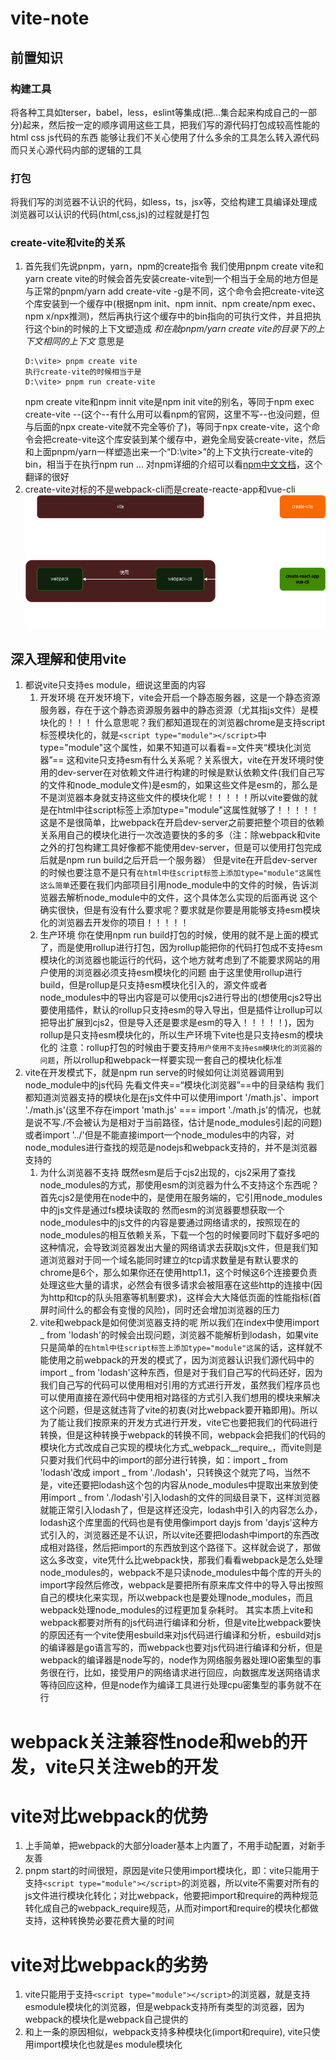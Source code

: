 # vite-note
## 前置知识
### 构建工具
将各种工具如terser，babel，less，eslint等集成(把...集合起来构成自己的一部分)起来，然后按一定的顺序调用这些工具，把我们写的源代码打包成较高性能的html css js代码的东西
能够让我们不关心使用了什么多余的工具怎么转入源代码而只关心源代码内部的逻辑的工具

### 打包
将我们写的浏览器不认识的代码，如less，ts，jsx等，交给构建工具编译处理成浏览器可以认识的代码(html,css,js)的过程就是打包

### create-vite和vite的关系
1. 首先我们先说pnpm，yarn，npm的create指令
    我们使用pnpm create vite和yarn create vite的时候会首先安装create-vite到一个相当于全局的地方但是与正常的pnpm/yarn add create-vite -g是不同，这个命令会把create-vite这个库安装到一个缓存中(根据npm init、npm innit、npm create/npm exec、npm x/npx推测)，然后再执行这个缓存中的bin指向的可执行文件，并且把执行这个bin的时候的上下文塑造成 *和在敲pnpm/yarn create vite的目录下的上下文相同的上下文* 意思是
    ```shell
    D:\vite> pnpm create vite
    执行create-vite的时候相当于是
    D:\vite> pnpm run create-vite
    ```
    npm create vite和npm innit vite是npm init vite的别名，等同于npm exec create-vite --(这个--有什么用可以看npm的官网，这里不写--也没问题，但与后面的npx create-vite就不完全等价了)，等同于npx create-vite，这个命令会把create-vite这个库安装到某个缓存中，避免全局安装create-vite，然后和上面pnpm/yarn一样塑造出来一个“D:\vite>”的上下文执行create-vite的bin，相当于在执行npm run ...
    对npm详细的介绍可以看[npm中文文档](https://nodejs.cn/npm/cli/v7/commands/npm-exec/)，这个翻译的很好
2. create-vite对标的不是webpack-cli而是create-reacte-app和vue-cli
    ![vite与create-vite对标](./README_img/create-vite对标.png)

## 深入理解和使用vite
1. 都说vite只支持es module，细说这里面的内容
    1. 开发环境
        在开发环境下，vite会开启一个静态服务器，这是一个静态资源服务器，存在于这个静态资源服务器中的静态资源（尤其指js文件）是模块化的！！！
        什么意思呢？我们都知道现在的浏览器chrome是支持script标签模块化的，就是`<script type="module"></script>`中type="module"这个属性，如果不知道可以看看==文件夹“模块化浏览器”==
        这和vite只支持esm有什么关系呢？关系很大，vite在开发环境时使用的dev-server在对依赖文件进行构建的时候是默认依赖文件(我们自己写的文件和node_module文件)是esm的，如果这些文件是esm的，那么是不是浏览器本身就支持这些文件的模块化呢！！！！！所以vite要做的就是在html中往script标签上添加type="module"这属性就够了！！！！！这是不是很简单，比webpack在开启dev-server之前要把整个项目的依赖关系用自己的模块化进行一次改造要快的多的多（注：除webpack和vite之外的打包构建工具好像都不能使用dev-server，但是可以使用打包完成后就是npm run build之后开启一个服务器）
        但是vite在开启dev-server的时候也要注意不是只有`在html中往script标签上添加type="module"这属性这么简单`还要在我们内部项目引用node_module中的文件的时候，告诉浏览器去解析node_module中的文件，这个具体怎么实现的后面再说
        这个确实很快，但是有没有什么要求呢？要求就是你要是用能够支持esm模块化的浏览器去开发你的项目！！！！！
    2. 生产环境
        你在使用npm run build打包的时候，使用的就不是上面的模式了，而是使用rollup进行打包，因为rollup能把你的代码打包成不支持esm模块化的浏览器也能运行的代码，这个地方就考虑到了不能要求网站的用户使用的浏览器必须支持esm模块化的问题
        由于这里使用rollup进行build，但是rollup是只支持esm模块化引入的，源文件或者node_modules中的导出内容是可以使用cjs2进行导出的(想使用cjs2导出要使用插件，默认的rollup只支持esm的导入导出，但是插件让rollup可以把导出扩展到cjs2，但是导入还是要求是esm的导入！！！！！)，因为rollup是只支持esm模块化的，所以生产环境下vite也是只支持esm的模块化的
        注意：rollup打包的时候由于要支持`用户使用不支持esm模块化的浏览器的问题`，所以rollup和webpack一样要实现一套自己的模块化标准  
2. vite在开发模式下，就是npm run serve的时候如何让浏览器调用到node_module中的js代码
    先看文件夹==“模块化浏览器”==中的目录结构
    我们都知道浏览器支持的模块化是在js文件中可以使用import '/math.js'、import './math.js'(这里不存在import 'math.js' === import './math.js'的情况，也就是说不写./不会被认为是相对于当前路径，估计是node_modules引起的问题)或者import '../'但是不能直接import一个node_modules中的内容，对node_modules进行查找的规范是nodejs和webpack支持的，并不是浏览器支持的
    1. 为什么浏览器不支持
        既然esm是后于cjs2出现的，cjs2采用了查找node_modules的方式，那使用esm的浏览器为什么不支持这个东西呢？
        首先cjs2是使用在node中的，是使用在服务端的，它引用node_modules中的js文件是通过fs模块读取的
        然而esm的浏览器要想获取一个node_modules中的js文件的内容是要通过网络请求的，按照现在的node_modules的相互依赖关系，下载一个包的时候要同时下载好多吧的这种情况，会导致浏览器发出大量的网络请求去获取js文件，但是我们知道浏览器对于同一个域名能同时建立的tcp请求数量是有默认要求的chrome是6个，那么如果你还在使用http1.1，这个时候这6个连接要负责处理这些大量的请求，必然会有很多请求会被阻塞在这些http的连接中(因为http和tcp的队头阻塞等机制要求)，这样会大大降低页面的性能指标(首屏时间什么的都会有变慢的风险)，同时还会增加浏览器的压力
    2. vite和webpack是如何使浏览器支持的呢
        所以我们在index中使用import _ from 'lodash'的时候会出现问题，浏览器不能解析到lodash，如果vite只是简单的`在html中往script标签上添加type="module"这属`的话，这样就不能使用之前webpack的开发的模式了，因为浏览器认识我们源代码中的import _ from 'lodash'这种东西，但是对于我们自己写的代码还好，因为我们自己写的代码可以使用相对引用的方式进行开发，虽然我们程序员也可以使用直接在源代码中使用相对路径的方式引入我们想用的模块来解决这个问题，但是这就违背了vite的初衷(对比webpack要开箱即用)。所以为了能让我们按原来的开发方式进行开发，vite它也要把我们的代码进行转换，但是这种转换于webpack的转换不同，webpack会把我们的代码的模块化方式改成自己实现的模块化方式_webpack__require_，而vite则是只要对我们代码中的import的部分进行转换，如：import _ from 'lodash'改成 import _ from './lodash'，只转换这个就完了吗，当然不是，vite还要把lodash这个包的内容从node_modules中提取出来放到使用import _ from './lodash'引入lodash的文件的同级目录下，这样浏览器就能正常引入lodash了，但是这样还没完，lodash中引入的内容怎么办，lodash这个库里面的代码也是有使用像import dayjs from 'dayjs'这种方式引入的，浏览器还是不认识，所以vite还要把lodash中import的东西改成相对路径，然后把import的东西放到这个路径下。这样就会说了，那做这么多改变，vite凭什么比webpack快，那我们看看webpack是怎么处理node_modules的，webpack不是只读node_modules中每个库的开头的import字段然后修改，webpack是要把所有原来库文件中的导入导出按照自己的模块化来实现，所以webpack也是要处理node_modules，而且webpack处理node_modules的过程更加复杂耗时。
        其实本质上vite和webpack都要对所有的js代码进行编译和分析，但是vite比webpack要快的原因还有一个vite使用esbuild来对js代码进行编译和分析，esbuild对js的编译器是go语言写的，而webpack也要对js代码进行编译和分析，但是webpack的编译器是node写的，node作为网络服务器处理IO密集型的事务很在行，比如，接受用户的网络请求进行回应，向数据库发送网络请求等待回应这种，但是node作为编译工具进行处理cpu密集型的事务就不在行


# webpack关注兼容性node和web的开发，vite只关注web的开发
# vite对比webpack的优势
1.  上手简单，把webpack的大部分loader基本上内置了，不用手动配置，对新手友善 
2.  pnpm start的时间很短，原因是vite只使用import模块化，即：vite只能用于支持`<script type="module"></script>`的浏览器，所以vite不需要对所有的js文件进行模块化转化；对比webpack，他要把import和require的两种规范转化成自己的webpack_require规范，从而对import和require的模块化都做支持，这种转换势必要花费大量的时间


# vite对比webpack的劣势
1.  vite只能用于支持`<script type="module"></script>`的浏览器，就是支持esmodule模块化的浏览器，但是webpack支持所有类型的浏览器，因为webpack的模块化是webpack自己提供的
2. 和上一条的原因相似，webpack支持多种模块化(import和require), vite只使用import模块化也就是es module模块化
